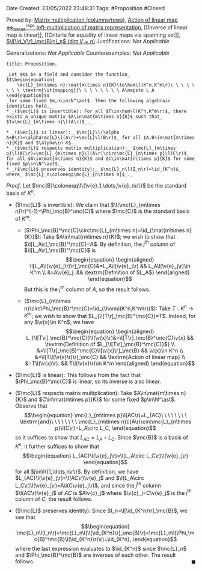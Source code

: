 <br />
<br />

Date Created: 23/05/2022 23:48:31
Tags: #Proposition #Closed

Proved by: [Matrix multiplication (columns$\slash$rows)](Matrix%20multiplication%20(columns%20and%20rows).md), [Action of linear map $\Leftrightarrow^\textrm{repr.}_\textrm{bases}$ left-multiplication of matrix representation](Action%20of%20linear%20map%20repr%20under%20basis%20left-multiplication%20of%20matrix%20representation.md), [[Inverse of linear map is linear]], [[Criteria for equality of linear maps via spanning set]], [$\l[\id_V\r]_\mc{B}=I_n$ ($\dim V=n$)](Identity%20function%20on%20a%20vector%20space%20is%20represented%20by%20the%20identity%20matrix.md)
Justifications: _Not Applicable_

Generalizations: _Not Applicable_
Counterexamples: _Not Applicable_

``` ad-Proposition
title: Proposition.

_Let $K$ be a field and consider the function_
$$\begin{equation}
    \mc{L}_{m\times n}:\mat{m\times n}{K}\to\hom\l(K^n,K^m\r)\ \ \ \ \ \ \ \ \textrm{\it{mapping}}\ \ \ \ \ \ \ \ A\mapsto L_A
\end{equation}$$
_for some fixed $m,n\in\N^\ast$. Then the following algebraic identities hold._
* _($\mc{L}$ is invertible): For all $T\in\hom\l(K^n,K^m\r)$, there exists a unique matrix $A\in\mat{m\times n}{K}$ such that_ $T=\mc{L}_{m\times n}\l(A\r)$_._

* _($\mc{L}$ is linear):_ $\mc{L}\l(\alpha A+B\r)=\alpha\mc{L}\l(A\r)+\mc{L}\l(B\r)$_ for all $A,B\in\mat{m\times n}{K}$ and $\alpha\in K$._
* _($\mc{L}$ respects matrix multiplication):_ $\mc{L}_{m\times p}\l(AC\r)=\mc{L}_{m\times n}\l(A\r)\circ\mc{L}_{n\times p}\l(C\r)$_ for all $A\in\mat{m\times n}{K}$ and $C\in\mat{n\times p}{K}$ for some fixed $p\in\N^\ast$._
* _($\mc{L}$ preserves identity):_ $\mc{L}_n\l(I_n\r)=\id_{K^n}$_ where_ $\mc{L}_n\coloneqq\mc{L}_{n\times n}$_._

```

_Proof_. Let $\mc{B}\coloneqq\l\{\v{e}_1,\dots,\v{e}_n\r\}$ be the standard basis of $K^n$.
* ($\mc{L}$ is invertible): We claim that $\l(\mc{L}_{m\times n}\r)^{-1}=\Phi_\mc{B}^\mc{C}$ where $\mc{C}$ is the standard basis of $K^m$.
  * ($\Phi_\mc{B}^\mc{C}\circ\mc{L}_{m\times n}=\id_{\mat{m\times n}{K}}$): Take $A\in\mat{m\times n}{K}$; we wish to show that $\l[L_A\r]_\mc{B}^\mc{C}=A$. By definition, the $j^\textrm{th}$ column of $\l[L_A\r]_\mc{B}^\mc{C}$ is
$$\begin{equation}
    \begin{aligned}
        \l[L_A\l(\v{e}_j\r)\r]_\mc{C}&=L_A\l(\v{e}_j\r) && L_A\l(\v{e}_j\r)\in K^m \\
        &=A\v{e}_j. && \textrm{Definition of $L_A$}
    \end{aligned}
\end{equation}$$
  But this is the $j^\textrm{th}$ column of $A$, so the result follows.

  * ($\mc{L}_{m\times n}\circ\Phi_\mc{B}^\mc{C}=\id_{\hom\l(K^n,K^m\r)}$): Take $T:K^n\to K^m$; we wish to show that $L_{\l[T\r]_\mc{B}^\mc{C}}=T$. Indeed, for any $\v{x}\in K^n$, we have
$$\begin{equation}
    \begin{aligned}
        L_{\l[T\r]_\mc{B}^\mc{C}}\l(\v{x}\r)&=\l[T\r]_\mc{B}^\mc{C}\v{x} && \textrm{Definition of $L_{\l[T\r]_\mc{B}^\mc{C}}$} \\
        &=\l[T\r]_\mc{B}^\mc{C}\l[\v{x}\r]_\mc{B} && \v{x}\in K^n \\
        &=\l[T\l(\v{x}\r)\r]_\mc{C} && \textrm{Action of linear map} \\
        &=T\l(\v{x}\r). && T\l(\v{x}\r)\in K^m
    \end{aligned}
\end{equation}$$

* ($\mc{L}$ is linear): This follows from the fact that $\Phi_\mc{B}^\mc{C}$ is linear, so its inverse is also linear.
* ($\mc{L}$ respects matrix multiplication): Take $A\in\mat{m\times n}{K}$ and $C\in\mat{n\times p}{K}$ for some fixed $p\in\N^\ast$. Observe that
$$\begin{equation}
    \mc{L}_{m\times p}\l(AC\r)=L_{AC}\ \ \ \ \ \ \ \ \textrm{and}\ \ \ \ \ \ \ \ \mc{L}_{m\times n}\l(A\r)\circ\mc{L}_{n\times p}\l(C\r)=L_A\circ L_C,
\end{equation}$$
so it suffices to show that $L_{AC}=L_A\circ L_C$. Since $\mc{B}$ is a basis of $K^n$, it further suffices to show that
$$\begin{equation}
    L_{AC}\l(\v{e}_j\r)=\l(L_A\circ L_C\r)\l(\v{e}_j\r)
\end{equation}$$
for all $j\in\l\{1,\dots,n\r\}$. By definition, we have $L_{AC}\l(\v{e}_j\r)=\l(AC\r)\v{e}_j$ and $\l(L_A\circ L_C\r)\l(\v{e}_j\r)=A\l(C\v{e}_j\r)$, and since the $j^\textrm{th}$ column $\l(AC\r)\v{e}_j$ of $AC$ is $A\v{c}_j$ where $\v{c}_j=C\v{e}_j$ is the $j^\textrm{th}$ column of $C$, the result follows.
* ($\mc{L}$ preserves identity): Since $I_n=\l[\id_{K^n}\r]_\mc{B}$, we see that
$$\begin{equation}
    \mc{L}_n\l(I_n\r)=\mc{L}_n\l(\l[\id_{K^n}\r]_\mc{B}\r)=\mc{L}_n\l(\Phi_\mc{B}^\mc{B}\l(\id_{K^n}\r)\r)=\id_{K^n},
\end{equation}$$
where the last expression evaluates to $\id_{K^n}$ since $\mc{L}_n$ and $\Phi_\mc{B}^\mc{B}$ are inverses of each other. The result follows.<span style="float:right;">$\blacksquare$</span>
